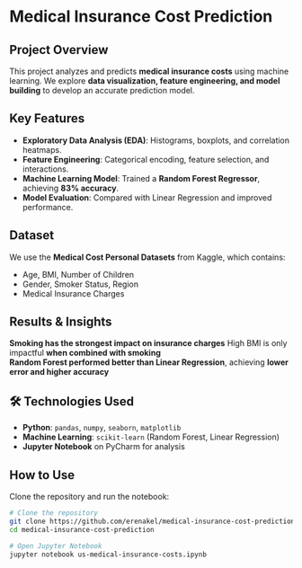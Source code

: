 # Medical Insurance Cost Prediction

## Project Overview

This project analyzes and predicts **medical insurance costs** using machine learning. We explore **data visualization, feature engineering, and model building** to develop an accurate prediction model.

## Key Features

- **Exploratory Data Analysis (EDA)**: Histograms, boxplots, and correlation heatmaps.
- **Feature Engineering**: Categorical encoding, feature selection, and interactions.
- **Machine Learning Model**: Trained a **Random Forest Regressor**, achieving **83% accuracy**.
- **Model Evaluation**: Compared with Linear Regression and improved performance.

## Dataset

We use the **Medical Cost Personal Datasets** from Kaggle, which contains:

- Age, BMI, Number of Children
- Gender, Smoker Status, Region
- Medical Insurance Charges

## Results & Insights

**Smoking has the strongest impact on insurance charges** 
High BMI is only impactful **when combined with smoking**\
**Random Forest performed better than Linear Regression**, achieving **lower error and higher accuracy**

## 🛠 Technologies Used

- **Python**: `pandas`, `numpy`, `seaborn`, `matplotlib`
- **Machine Learning**: `scikit-learn` (Random Forest, Linear Regression)
- **Jupyter Notebook** on PyCharm for analysis

## How to Use

Clone the repository and run the notebook:

```bash
# Clone the repository
git clone https://github.com/erenakel/medical-insurance-cost-prediction.git
cd medical-insurance-cost-prediction

# Open Jupyter Notebook
jupyter notebook us-medical-insurance-costs.ipynb
```
